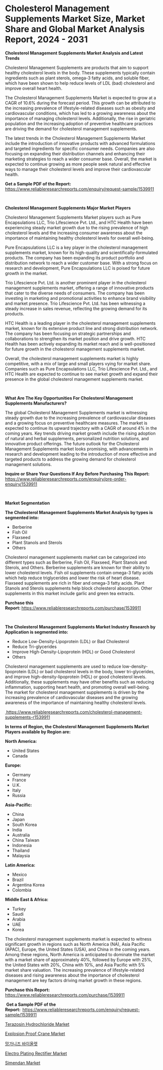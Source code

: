 <p><h1>Cholesterol Management Supplements Market Size, Market Share and Global Market Analysis Report, 2024 - 2031</h1></p><p><strong>Cholesterol Management Supplements Market Analysis and Latest Trends</strong></p>
<p><p>Cholesterol Management Supplements are products that aim to support healthy cholesterol levels in the body. These supplements typically contain ingredients such as plant sterols, omega-3 fatty acids, and soluble fiber, which have been shown to help reduce levels of LDL (bad) cholesterol and improve overall heart health.</p><p>The Cholesterol Management Supplements Market is expected to grow at a CAGR of 10.6% during the forecast period. This growth can be attributed to the increasing prevalence of lifestyle-related diseases such as obesity and cardiovascular conditions, which has led to a growing awareness about the importance of managing cholesterol levels. Additionally, the rise in geriatric population and the increasing adoption of preventive healthcare practices are driving the demand for cholesterol management supplements.</p><p>The latest trends in the Cholesterol Management Supplements Market include the introduction of innovative products with advanced formulations and targeted ingredients for specific consumer needs. Companies are also focusing on expanding their distribution channels and enhancing their marketing strategies to reach a wider consumer base. Overall, the market is expected to continue growing as more people seek natural and effective ways to manage their cholesterol levels and improve their cardiovascular health.</p></p>
<p><strong>Get a Sample PDF of the Report:&nbsp;</strong> <a href="https://www.reliableresearchreports.com/enquiry/request-sample/1539911">https://www.reliableresearchreports.com/enquiry/request-sample/1539911</a></p>
<p>&nbsp;</p>
<p><strong>Cholesterol Management Supplements Major Market Players</strong></p>
<p><p>Cholesterol Management Supplements Market players such as Pure Encapsulations LLC, Trio Lifescience Pvt. Ltd., and HTC Health have been experiencing steady market growth due to the rising prevalence of high cholesterol levels and the increasing consumer awareness about the importance of maintaining healthy cholesterol levels for overall well-being.</p><p>Pure Encapsulations LLC is a key player in the cholesterol management supplements market, known for its high-quality and scientifically-formulated products. The company has been expanding its product portfolio and distribution network to reach a wider customer base. With a strong focus on research and development, Pure Encapsulations LLC is poised for future growth in the market.</p><p>Trio Lifescience Pvt. Ltd. is another prominent player in the cholesterol management supplements market, offering a range of innovative products that cater to the diverse needs of consumers. The company has been investing in marketing and promotional activities to enhance brand visibility and market presence. Trio Lifescience Pvt. Ltd. has been witnessing a steady increase in sales revenue, reflecting the growing demand for its products.</p><p>HTC Health is a leading player in the cholesterol management supplements market, known for its extensive product line and strong distribution network. The company has been focusing on strategic partnerships and collaborations to strengthen its market position and drive growth. HTC Health has been actively expanding its market reach and is well-positioned for future growth in the cholesterol management supplements market.</p><p>Overall, the cholesterol management supplements market is highly competitive, with a mix of large and small players vying for market share. Companies such as Pure Encapsulations LLC, Trio Lifescience Pvt. Ltd., and HTC Health are expected to continue to see market growth and expand their presence in the global cholesterol management supplements market.</p></p>
<p>&nbsp;</p>
<p><strong>What Are The Key Opportunities For Cholesterol Management Supplements Manufacturers?</strong></p>
<p><p>The global Cholesterol Management Supplements market is witnessing steady growth due to the increasing prevalence of cardiovascular diseases and a growing focus on preventive healthcare measures. The market is expected to continue its upward trajectory with a CAGR of around 4% in the coming years. Key trends driving market growth include the rising adoption of natural and herbal supplements, personalized nutrition solutions, and innovative product offerings. The future outlook for the Cholesterol Management Supplements market looks promising, with advancements in research and development leading to the introduction of more effective and targeted products to address the growing demand for cholesterol management solutions.</p></p>
<p><strong>Inquire or Share Your Questions If Any Before Purchasing This Report:</strong> <a href="https://www.reliableresearchreports.com/enquiry/pre-order-enquiry/1539911">https://www.reliableresearchreports.com/enquiry/pre-order-enquiry/1539911</a></p>
<p>&nbsp;</p>
<p><strong>Market Segmentation</strong></p>
<p><strong>The Cholesterol Management Supplements Market Analysis by types is segmented into:</strong></p>
<p><ul><li>Berberine</li><li>Fish Oil</li><li>Flaxseed</li><li>Plant Stanols and Sterols</li><li>Others</li></ul></p>
<p><p>Cholesterol management supplements market can be categorized into different types such as Berberine, Fish Oil, Flaxseed, Plant Stanols and Sterols, and Others. Berberine supplements are known for their ability to lower cholesterol levels. Fish oil supplements contain omega-3 fatty acids which help reduce triglycerides and lower the risk of heart disease. Flaxseed supplements are rich in fiber and omega-3 fatty acids. Plant Stanols and Sterols supplements help block cholesterol absorption. Other supplements in this market include garlic and green tea extracts.</p></p>
<p><strong>Purchase this Report:&nbsp;</strong><a href="https://www.reliableresearchreports.com/purchase/1539911">https://www.reliableresearchreports.com/purchase/1539911</a></p>
<p>&nbsp;</p>
<p><strong>The Cholesterol Management Supplements Market Industry Research by Application is segmented into:</strong></p>
<p><ul><li>Reduce Low-Density-Lipoprotein (LDL) or Bad Cholesterol</li><li>Reduce Tri-glycerides</li><li>Improve High-Density-Lipoprotein (HDL) or Good Cholesterol</li><li>Others</li></ul></p>
<p><p>Cholesterol management supplements are used to reduce low-density-lipoprotein (LDL) or bad cholesterol levels in the body, lower tri-glycerides, and improve high-density-lipoprotein (HDL) or good cholesterol levels. Additionally, these supplements may have other benefits such as reducing inflammation, supporting heart health, and promoting overall well-being. The market for cholesterol management supplements is driven by the increasing prevalence of cardiovascular diseases and the growing awareness of the importance of maintaining healthy cholesterol levels.</p></p>
<p><a href="https://www.reliableresearchreports.com/cholesterol-management-supplements-r1539911">&nbsp;https://www.reliableresearchreports.com/cholesterol-management-supplements-r1539911</a></p>
<p><strong>In terms of Region, the Cholesterol Management Supplements Market Players available by Region are:</strong></p>
<p>
    <p> <strong> North America: </strong>
        <ul>
            <li>United States</li>
            <li>Canada</li>
        </ul>
        </p> 
    <p> <strong> Europe: </strong>
        <ul>
            <li>Germany</li>
            <li>France</li>
            <li>U.K.</li>
            <li>Italy</li>
            <li>Russia</li>
        </ul>
        </p> 
    <p> <strong> Asia-Pacific: </strong>
        <ul>
            <li>China</li>
            <li>Japan</li>
            <li>South Korea</li>
            <li>India</li>
            <li>Australia</li>
            <li>China Taiwan</li>
            <li>Indonesia</li>
            <li>Thailand</li>
            <li>Malaysia</li>
        </ul>
        </p> 
    <p> <strong> Latin America: </strong>
        <ul>
            <li>Mexico</li>
            <li>Brazil</li>
            <li>Argentina Korea</li>
            <li>Colombia</li>
        </ul>
        </p> 
    <p> <strong> Middle East & Africa: </strong>
        <ul>
            <li>Turkey</li>
            <li>Saudi</li>
            <li>Arabia</li>
            <li>UAE</li>
            <li>Korea</li>
        </ul>
    </p>
    </p>
<p><p>The cholesterol management supplements market is expected to witness significant growth in regions such as North America (NA), Asia Pacific (APAC), Europe, the United States (USA), and China in the coming years. Among these regions, North America is anticipated to dominate the market with a market share of approximately 40%, followed by Europe with 25%, the United States with 20%, China with 10%, and Asia Pacific with 5% market share valuation. The increasing prevalence of lifestyle-related diseases and rising awareness about the importance of cholesterol management are key factors driving market growth in these regions.</p></p>
<p><strong>Purchase this Report: </strong><a href="https://www.reliableresearchreports.com/purchase/1539911">https://www.reliableresearchreports.com/purchase/1539911</a></p>
<p>&nbsp;<strong>Get a Sample PDF of the Report:&nbsp;&nbsp;</strong><a href="https://www.reliableresearchreports.com/enquiry/request-sample/1539911">https://www.reliableresearchreports.com/enquiry/request-sample/1539911</a></p>
<p><strong></strong></p>
<p><p><a href="https://github.com/arionmp/Market-Research-Report-List-4/blob/main/terazosin-hydrochloride-market.md">Terazosin Hydrochloride Market</a></p><p><a href="https://medium.com/@liam.mcgrath5645/global-explosion-proof-crane-industry-research-report-competitive-landscape-market-size-regional-2b303a57ad5a">Explosion Proof Crane Market</a></p><p><a href="https://medium.com/@czbtzkwc9/%EB%A7%9D%EA%B0%84-%EB%B0%94%EC%9D%B4%EC%98%AC%EB%A0%9B-%EC%8B%9C%EC%9E%A5-%EA%B7%9C%EB%AA%A8-%EC%8B%9C%EC%9E%A5-%EC%84%B8%EB%B6%84%ED%99%94-%EC%8B%9C%EC%9E%A5-%ED%8A%B8%EB%A0%8C%EB%93%9C-%EB%B0%8F-%EC%84%B1%EC%9E%A5-%EB%B6%84%EC%84%9D-%EC%98%88%EC%B8%A1-2031%EB%85%84%EA%B9%8C%EC%A7%80-3c9ef9b0e626">망가니즈 바이올렛</a></p><p><a href="https://medium.com/@penelope.lee568/electro-plating-rectifier-market-a-global-and-regional-analysis-2024-2031-15835db6cdff">Electro Plating Rectifier Market</a></p><p><a href="https://github.com/markusgodoy/Market-Research-Report-List-4/blob/main/simendan-market.md">Simendan Market</a></p></p>